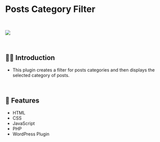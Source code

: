 # Posts Category Filter

<br>

![](https://raw.githubusercontent.com/Matthewpco/WP-Plugin-Include-Extra-Scripts/main/include-extra-scripts-screenshot.png)

<br>

## 🙋‍♂️ Introduction

- This plugin creates a filter for posts categories and then displays the selected category of posts.

<br>

## 📜 Features

- HTML
- CSS
- JavaScript
- PHP
- WordPress Plugin
